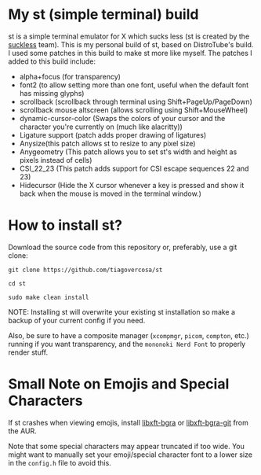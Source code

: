 # My st (simple terminal) build

st is a simple terminal emulator for X which sucks less (st is created by the [suckless](https://suckless.org) team).  This is my personal build of st, based on DistroTube's build.  I used some patches in this build to make st more like myself.  The patches I added to this build include:
+ alpha+focus (for transparency)
+ font2 (to allow setting more than one font, useful when the default font has missing glyphs)
+ scrollback (scrollback through terminal using Shift+PageUp/PageDown)
+ scrollback mouse altscreen (allows scrolling using Shift+MouseWheel)
+ dynamic-cursor-color (Swaps the colors of your cursor and the character you're currently on (much like alacritty))
+ Ligature support (patch adds proper drawing of ligatures)
+ Anysize(this patch allows st to resize to any pixel size)
+ Anygeometry (This patch allows you to set st's width and height as pixels instead of cells)
+ CSI_22_23 (This patch adds support for CSI escape sequences 22 and 23)
+ Hidecursor (Hide the X cursor whenever a key is pressed and show it back when the mouse is moved in the terminal window.)

# How to install st?

Download the source code from this repository or, preferably, use a git clone:

```
git clone https://github.com/tiagovercosa/st

cd st

sudo make clean install
```


NOTE: Installing st will overwrite your existing st installation so make a backup of your current config if you need.

Also, be sure to have a composite manager (`xcompmgr`, `picom`, `compton`, etc.) running if you want transparency, and the `mononoki Nerd Font` to properly render stuff.

# Small Note on Emojis and Special Characters

If st crashes when viewing emojis, install [libxft-bgra](https://aur.archlinux.org/packages/libxft-bgra/) or [libxft-bgra-git](https://aur.archlinux.org/packages/libxft-bgra-git/) from the AUR.

Note that some special characters may appear truncated if too wide. You might want to manually set your emoji/special character font to a lower size in the `config.h` file to avoid this.
